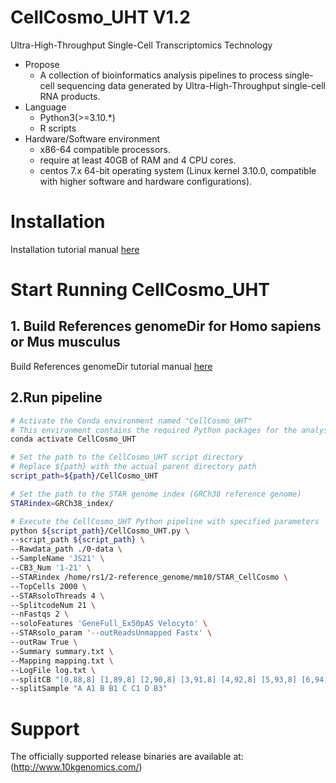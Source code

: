 # CellCosmo_UHT V1.2
Ultra-High-Throughput Single-Cell Transcriptomics Technology
* Propose
   * A collection of bioinformatics analysis pipelines to process single-cell sequencing data generated by Ultra-High-Throughput single-cell RNA products.
* Language
   * Python3(>=3.10.*)
   * R scripts
* Hardware/Software environment
   * x86-64 compatible processors.
   * require at least 40GB of RAM and 4 CPU cores.
   * centos 7.x 64-bit operating system (Linux kernel 3.10.0, compatible with higher software and hardware configurations).
# Installation
Installation tutorial manual [here](docs/install.md)

# Start Running CellCosmo_UHT
## 1. Build References  genomeDir for Homo sapiens or Mus musculus
Build References genomeDir tutorial manual [here](docs/Build_References_genomeDir.md)

## 2.Run pipeline
```bash
# Activate the Conda environment named "CellCosmo_UHT"
# This environment contains the required Python packages for the analysis
conda activate CellCosmo_UHT

# Set the path to the CellCosmo_UHT script directory
# Replace ${path} with the actual parent directory path
script_path=${path}/CellCosmo_UHT

# Set the path to the STAR genome index (GRCh38 reference genome)
STARindex=GRCh38_index/

# Execute the CellCosmo_UHT Python pipeline with specified parameters
python ${script_path}/CellCosmo_UHT.py \
--script_path ${script_path} \
--Rawdata_path ./0-data \
--SampleName 'JS21' \
--CB3_Num '1-21' \
--STARindex /home/rs1/2-reference_genome/mm10/STAR_CellCosmo \
--TopCells 2000 \
--STARsoloThreads 4 \
--SplitcodeNum 21 \
--nFastqs 2 \
--soloFeatures 'GeneFull_Ex50pAS Velocyto' \
--STARsolo_param '--outReadsUnmapped Fastx' \
--outRaw True \
--Summary summary.txt \
--Mapping mapping.txt \
--LogFile log.txt \
--splitCB "[0,88,8] [1,89,8] [2,90,8] [3,91,8] [4,92,8] [5,93,8] [6,94,8] [7,95,8]" \
--splitSample "A A1 B B1 C C1 D B3"
```

# Support
The officially supported release binaries are available at: (http://www.10kgenomics.com/)
